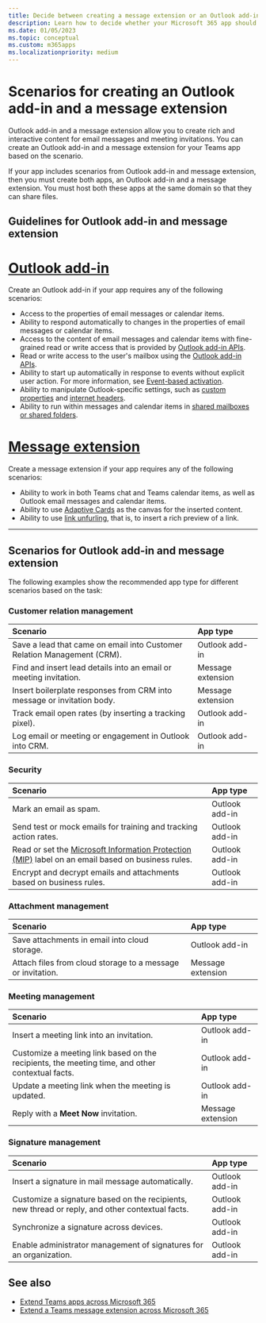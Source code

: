 ```yaml
---
title: Decide between creating a message extension or an Outlook add-in
description: Learn how to decide whether your Microsoft 365 app should be message extension or an Outlook add-in.
ms.date: 01/05/2023
ms.topic: conceptual
ms.custom: m365apps
ms.localizationpriority: medium
---
```

# Scenarios for creating an Outlook add-in and a message extension

Outlook add-in and a message extension allow you to create rich and interactive content for email messages and meeting invitations. You can create an Outlook add-in and a message extension for your Teams app based on the scenario.

If your app includes scenarios from Outlook add-in and message extension, then you must create both apps, an Outlook add-in and a message extension. You must host both these apps at the same domain so that they can share files.

## Guidelines for Outlook add-in and message extension

# [**Outlook add-in**](#tab/outlook-add-in)

Create an Outlook add-in if your app requires any of the following scenarios:

* Access to the properties of email messages or calendar items.
* Ability to respond automatically to changes in the properties of email messages or calendar items.
* Access to the content of email messages and calendar items with fine-grained read or write access that is provided by [Outlook add-in APIs](/office/dev/add-ins/outlook/apis).
* Read or write access to the user's mailbox using the [Outlook add-in APIs](/office/dev/add-ins/outlook/apis).
* Ability to start up automatically in response to events without explicit user action. For more information, see [Event-based activation](/office/dev/add-ins/outlook/autolaunch).
* Ability to manipulate Outlook-specific settings, such as [custom properties](/office/dev/add-ins/outlook/metadata-for-an-outlook-add-in) and [internet headers](/office/dev/add-ins/outlook/internet-headers).
* Ability to run within messages and calendar items in [shared mailboxes or shared folders](/office/dev/add-ins/outlook/delegate-access).

# [**Message extension**](#tab/messaging-extension)

Create a message extension if your app requires any of the following scenarios:

* Ability to work in both Teams chat and Teams calendar items, as well as Outlook email messages and calendar items.
* Ability to use [Adaptive Cards](../task-modules-and-cards/cards/design-effective-cards.md) as the canvas for the inserted content.
* Ability to use [link unfurling](../messaging-extensions/how-to/link-unfurling.md), that is, to insert a rich preview of a link.

---

## Scenarios for Outlook add-in and message extension

The following examples show the recommended app type for different scenarios based on the task:

### Customer relation management

| Scenario | App type |
|:--|:--|
| Save a lead that came on email into Customer Relation Management (CRM).| Outlook add-in |
| Find and insert lead details into an email or meeting invitation. | Message extension |
| Insert boilerplate responses from CRM into message or invitation body. | Message extension |
| Track email open rates (by inserting a tracking pixel). | Outlook add-in |
| Log email or meeting or engagement in Outlook into CRM. | Outlook add-in |

### Security

| Scenario | App type |
|:--|:--|
| Mark an email as spam. | Outlook add-in |
| Send test or mock emails for training and tracking action rates. | Outlook add-in |
| Read or set the [Microsoft Information Protection (MIP)](https://techcommunity.microsoft.com/t5/security-compliance-and-identity/announcing-new-microsoft-information-protection-capabilities-to/ba-p/1999692) label on an email based on business rules. | Outlook add-in |
| Encrypt and decrypt emails and attachments based on business rules. |Outlook add-in |

### Attachment management

| Scenario | App type |
|:--|:--|
| Save attachments in email into cloud storage. | Outlook add-in |
| Attach files from cloud storage to a message or invitation. | Message extension |

### Meeting management

| Scenario | App type |
|:--|:--|
| Insert a meeting link into an invitation. | Outlook add-in |
| Customize a meeting link based on the recipients, the meeting time, and other contextual facts. | Outlook add-in |
| Update a meeting link when the meeting is updated. | Outlook add-in |
| Reply with a **Meet Now** invitation. | Message extension |

### Signature management

| Scenario | App type |
|:--|:--|
| Insert a signature in mail message automatically. | Outlook add-in |
| Customize a signature based on the recipients, new thread or reply, and other contextual facts. | Outlook add-in |
| Synchronize a signature across devices. | Outlook add-in |
| Enable administrator management of signatures for an organization. | Outlook add-in |

## See also

* [Extend Teams apps across Microsoft 365](overview.md)
* [Extend a Teams message extension across Microsoft 365](extend-m365-teams-message-extension.md)
